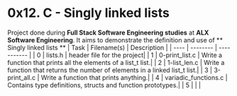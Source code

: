 # 0x12. C - Singly linked lists
 Project done during **Full Stack Software Engineering studies** at **ALX Software Engineering**. It aims to demonstrate the definition and use of ** Singly linked lists **
| Task | Filename(s) | Description |
| ---- | -------- | ----------- |
| 0 | lists.h | header file for the project|
| 1 | 0-print_list.c | Write a function that prints all the elements of a list_t list.|
| 2 | 1-list_len.c | Write a function that returns the number of elements in a linked list_t list.|
| 3 | 3-print_all.c | Write a function that prints anything.|
| 4 | variadic_functions.c | Contains type definitions, structs and function prototypes.|
| 5 |  | |
